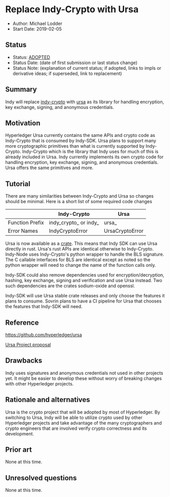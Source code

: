 # Replace Indy-Crypto with Ursa
- Author: Michael Lodder
- Start Date: 2019-02-05

## Status
- Status: [ADOPTED](/README.md#hipe-lifecycle)
- Status Date: (date of first submission or last status change)
- Status Note: (explanation of current status; if adopted, 
  links to impls or derivative ideas; if superseded, link to replacement)

## Summary
Indy will replace [indy-crypto](https://github.com/hyperledger/indy-crypto) with [ursa](https://github.com/hyperledger/ursa)
as its library for handling encryption, key exchange, signing, and anonymous credentials.


## Motivation
Hyperledger Ursa currently contains the same APIs and crypto code as Indy-Crypto that is consumed by Indy-SDK.
Ursa plans to support many more cryptographic primitives than what is currently supported by Indy-Crypto.
Indy-Crypto which is the library that Indy uses for much of this is already included in Ursa.
Indy currently implements its own crypto code for handling encryption, key exchange,
signing, and anonymous credentials. Ursa offers the same primitives and more.

## Tutorial
There are many similarities between Indy-Crypto and Ursa so changes should be minimal.
Here is a short list of some required code changes


|  | Indy-Crypto | Ursa |
| - | ----------- | ---- |
| Function Prefix | indy\_crypto_ or indy_ | ursa_ |
| Error Names | IndyCryptoError | UrsaCryptoError |


Ursa is now available as a [crate](https://crates.io/crates/ursa). This means that
Indy SDK can use Ursa directly in rust. Ursa's rust APIs are identical otherwise
to Indy-Crypto. Indy-Node uses Indy-Crypto's python wrapper to handle the BLS
signature. The C callable interfaces for BLS are identical except as noted so the python wrapper
will need to change the name of the function calls only.

Indy-SDK could also remove dependencies used for encryption/decryption,
hashing, key exchange, signing and verification and use Ursa instead. Two
such dependencies are the crates sodium-oxide and openssl.

Indy-SDK will use Ursa stable crate releases and only choose the features it plans to consume.
Sovrin plans to have a CI pipeline for Ursa that chooses the features that Indy-SDK will need.

## Reference
https://github.com/hyperledger/ursa

[Ursa Project proposal](https://docs.google.com/document/d/1JtFT5L-82egj6shgGXzTsNAg6_UHuMheKfsst6NS_Xo/edit)

## Drawbacks
Indy uses signatures and anonymous credentials not used in other projects yet.
It might be easier to develop these without worry of breaking changes with
other Hyperledger projects.

## Rationale and alternatives
Ursa is the crypto project that will be adopted by most of Hyperledger.
By switching to Ursa, Indy will be able to utilize crypto used by other Hyperledger projects and
take advantage of the many cryptographers and crypto engineers that are involved verify crypto correctness
and its development.

## Prior art
None at this time.

## Unresolved questions
None at this time.
